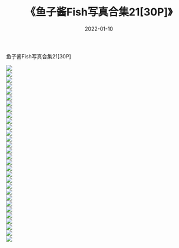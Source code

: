 ﻿---
layout: post
title:  《鱼子酱Fish写真合集21[30P]》
date:   2022-01-10
img: http://img.660000.xyz/Sharelink/性感/2022/鱼子酱Fish写真合集21[30P]/000.jpg
categories: [美女, 清纯, 唯美]
---

鱼子酱Fish写真合集21[30P]

  ![](http://img.660000.xyz/Sharelink/性感/2022/鱼子酱Fish写真合集21[30P]/001.jpg) <br> ![](http://img.660000.xyz/Sharelink/性感/2022/鱼子酱Fish写真合集21[30P]/002.jpg) <br> ![](http://img.660000.xyz/Sharelink/性感/2022/鱼子酱Fish写真合集21[30P]/003.jpg) <br> ![](http://img.660000.xyz/Sharelink/性感/2022/鱼子酱Fish写真合集21[30P]/004.jpg) <br> ![](http://img.660000.xyz/Sharelink/性感/2022/鱼子酱Fish写真合集21[30P]/005.jpg) <br> ![](http://img.660000.xyz/Sharelink/性感/2022/鱼子酱Fish写真合集21[30P]/006.jpg) <br> ![](http://img.660000.xyz/Sharelink/性感/2022/鱼子酱Fish写真合集21[30P]/007.jpg) <br> ![](http://img.660000.xyz/Sharelink/性感/2022/鱼子酱Fish写真合集21[30P]/008.jpg) <br> ![](http://img.660000.xyz/Sharelink/性感/2022/鱼子酱Fish写真合集21[30P]/009.jpg) <br> ![](http://img.660000.xyz/Sharelink/性感/2022/鱼子酱Fish写真合集21[30P]/010.jpg) <br> ![](http://img.660000.xyz/Sharelink/性感/2022/鱼子酱Fish写真合集21[30P]/011.jpg) <br> ![](http://img.660000.xyz/Sharelink/性感/2022/鱼子酱Fish写真合集21[30P]/012.jpg) <br> ![](http://img.660000.xyz/Sharelink/性感/2022/鱼子酱Fish写真合集21[30P]/013.jpg) <br> ![](http://img.660000.xyz/Sharelink/性感/2022/鱼子酱Fish写真合集21[30P]/014.jpg) <br> ![](http://img.660000.xyz/Sharelink/性感/2022/鱼子酱Fish写真合集21[30P]/015.jpg) <br> ![](http://img.660000.xyz/Sharelink/性感/2022/鱼子酱Fish写真合集21[30P]/016.jpg) <br> ![](http://img.660000.xyz/Sharelink/性感/2022/鱼子酱Fish写真合集21[30P]/017.jpg) <br> ![](http://img.660000.xyz/Sharelink/性感/2022/鱼子酱Fish写真合集21[30P]/018.jpg) <br> ![](http://img.660000.xyz/Sharelink/性感/2022/鱼子酱Fish写真合集21[30P]/019.jpg) <br> ![](http://img.660000.xyz/Sharelink/性感/2022/鱼子酱Fish写真合集21[30P]/020.jpg) <br> ![](http://img.660000.xyz/Sharelink/性感/2022/鱼子酱Fish写真合集21[30P]/021.jpg) <br> ![](http://img.660000.xyz/Sharelink/性感/2022/鱼子酱Fish写真合集21[30P]/022.jpg) <br> ![](http://img.660000.xyz/Sharelink/性感/2022/鱼子酱Fish写真合集21[30P]/023.jpg) <br> ![](http://img.660000.xyz/Sharelink/性感/2022/鱼子酱Fish写真合集21[30P]/024.jpg) <br> ![](http://img.660000.xyz/Sharelink/性感/2022/鱼子酱Fish写真合集21[30P]/025.jpg) <br> ![](http://img.660000.xyz/Sharelink/性感/2022/鱼子酱Fish写真合集21[30P]/026.jpg) <br> ![](http://img.660000.xyz/Sharelink/性感/2022/鱼子酱Fish写真合集21[30P]/027.jpg) <br> ![](http://img.660000.xyz/Sharelink/性感/2022/鱼子酱Fish写真合集21[30P]/028.jpg) <br> ![](http://img.660000.xyz/Sharelink/性感/2022/鱼子酱Fish写真合集21[30P]/029.jpg) <br> ![](http://img.660000.xyz/Sharelink/性感/2022/鱼子酱Fish写真合集21[30P]/030.jpg) <br>